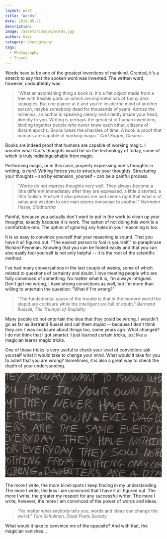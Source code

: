 ```yaml
---
layout: post
title: "Words"
date: 2019-05-21
description:
image: /assets/images/words.jpg
author: Gigi
category: photography
tags:
  - Photography
  - Travel
---
```


Words have to be one of the greatest inventions of mankind. Granted, it's a
stretch to say that the spoken word was invented. The written word, however,
undoubtedly was.

> "What an astonishing thing a book is. It's a flat object made from a tree with
> flexible parts on which are imprinted lots of funny dark squiggles. But one
> glance at it and you're inside the mind of another person, maybe somebody dead
> for thousands of years. Across the millennia, an author is speaking clearly
> and silently inside your head, directly to you. Writing is perhaps the
> greatest of human inventions, binding together people who never knew each
> other, citizens of distant epochs. Books break the shackles of time. A book is
> proof that humans are capable of working magic."
> <cite>Carl Sagan, Cosmos</cite>

Books are indeed proof that humans are capable of working magic. I wonder what
Carl's thoughts would be on the technology of today, some of which is truly
indistinguishable from magic.

Performing magic, or in this case, properly expressing one's thoughts in
writing, is *hard*. Writing forces you to structure your thoughts. Structuring
your thoughts - and by extension, yourself - can be a painful process.

> "Words do not express thoughts very well. They always become a little
> different immediately after they are expressed, a little distorted, a little
> foolish. And yet it also pleases me and seems right that what is of value and
> wisdom to one man seems nonsense to another."
> <cite>Hermann Hesse, Siddhartha</cite>

Painful, because you actually don't want to put in the work to clean up your
thoughts, exactly *because* it is work. The option of not doing this work is a
comfortable one. The option of ignoring any holes in your reasoning is too.

It is so easy to convince yourself that your reasoning is sound. That you have
it all figured out. "The easiest person to fool is yourself," to paraphrase
Richard Feynman. Knowing that you can be fooled easily and that you can also
easily fool yourself is not only helpful -- it is the root of the scientific
method.

I've had many conversations in the last couple of weeks, some of which related
to questions of certainty and doubt. I love meeting people who are fully
convinced of something. No matter what it is, I'm always intrigued. Don't get me
wrong, I have strong convictions as well, but I'm more than willing to entertain
the question: "What if I'm wrong?"

> "The fundamental cause of the trouble is that in the modern world the stupid
> are cocksure while the intelligent are full of doubt."
> <cite>Bertrand Russell, The Triumph of Stupidity</cite>

Many people do not entertain the idea that they could be wrong. I wouldn't go as
far as Bertrand Russel and call them stupid -- because I don't think they are. I
was cocksure about things too, some years ago. What changed? I do not think that
I got smarter. I just learned certain tricks, just like a magician learns magic
tricks.

One of those tricks is very useful to check your level of conviction: ask
yourself what it would take to change your mind. What would it take for you to
admit that you are wrong? Sometimes, it is also a great way to check the depth
of your understanding.

![Words](/assets/images/words-chalk.jpg#full)

The more I write, the more blind-spots I keep finding in my understanding. The
more I write, the less I am convinced that I have it all figured out. The more I
write, the greater my respect for any successful writer. The more I write,
however, the more I am convinced of the power of words and ideas.

> “No matter what anybody tells you, words and ideas can change the world.”
> <cite>Tom Schulman, Dead Poets Society</cite>

What would it take to convince me of the opposite? And with that, the magician
vanishes...
